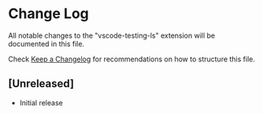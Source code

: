 # Change Log

All notable changes to the "vscode-testing-ls" extension will be documented in this file.

Check [Keep a Changelog](http://keepachangelog.com/) for recommendations on how to structure this file.

## [Unreleased]

- Initial release